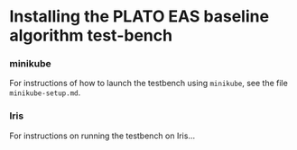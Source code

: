 # Installing the PLATO EAS baseline algorithm test-bench

### minikube

For instructions of how to launch the testbench using `minikube`, see the file `minikube-setup.md`.

### Iris

For instructions on running the testbench on Iris...